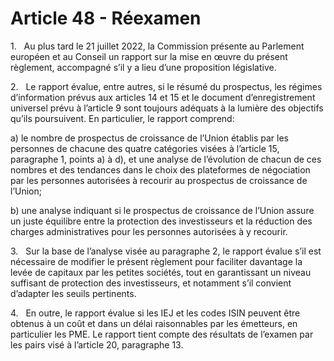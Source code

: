 # Article 48 - Réexamen


1.   Au plus tard le 21 juillet 2022, la Commission présente au Parlement européen et au Conseil un rapport sur la mise en œuvre du présent règlement, accompagné s’il y a lieu d’une proposition législative.

2.   Le rapport évalue, entre autres, si le résumé du prospectus, les régimes d’information prévus aux articles 14 et 15 et le document d’enregistrement universel prévu à l’article 9 sont toujours adéquats à la lumière des objectifs qu’ils poursuivent. En particulier, le rapport comprend:

a) le nombre de prospectus de croissance de l’Union établis par les personnes de chacune des quatre catégories visées à l’article 15, paragraphe 1, points a) à d), et une analyse de l’évolution de chacun de ces nombres et des tendances dans le choix des plateformes de négociation par les personnes autorisées à recourir au prospectus de croissance de l’Union;

b) une analyse indiquant si le prospectus de croissance de l’Union assure un juste équilibre entre la protection des investisseurs et la réduction des charges administratives pour les personnes autorisées à y recourir.

3.   Sur la base de l’analyse visée au paragraphe 2, le rapport évalue s’il est nécessaire de modifier le présent règlement pour faciliter davantage la levée de capitaux par les petites sociétés, tout en garantissant un niveau suffisant de protection des investisseurs, et notamment s’il convient d’adapter les seuils pertinents.

4.   En outre, le rapport évalue si les IEJ et les codes ISIN peuvent être obtenus à un coût et dans un délai raisonnables par les émetteurs, en particulier les PME. Le rapport tient compte des résultats de l’examen par les pairs visé à l’article 20, paragraphe 13.
